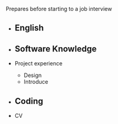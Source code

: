 Prepares before starting to a job interview



- English
  - 
- Software Knowledge
  - 
- Project experience
  - Design 
  - Introduce
- Coding
  - 



- CV





